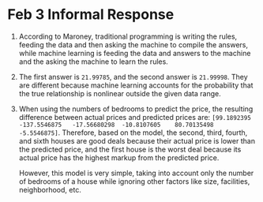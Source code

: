 # Feb 3 Informal Response

1. According to Maroney, traditional programming is writing the rules, feeding the data and then asking the machine to compile the answers, while machine learning 
is feeding the data and answers to the machine and the asking the machine to learn the rules. 

2. The first answer is `21.99785`, and the second answer is `21.99998`. They are different because machine learning accounts for the probability that the true relationship is 
nonlinear outside the given data range. 

3. When using the numbers of bedrooms to predict the price, the resulting difference between actual prices and predicted prices are: `[99.1892395  -137.5546875   -17.56680298 
-10.8107605    80.70135498   -5.5546875]`. Therefore, based on the model, the second, third, fourth, and sixth houses are good deals because their actual price is lower than the 
predicted price, and the first house is the worst deal because its actual price has the highest markup from the predicted price. 

    However, this model is very simple, taking into  account only the number of bedrooms of a house while ignoring other factors like size, facilities, neighborhood, etc. 
